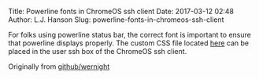 Title: Powerline fonts in ChromeOS ssh client
Date: 2017-03-12 02:48
Author: L.J. Hanson
Slug: powerline-fonts-in-chromeos-ssh-client

For folks using powerline status bar, the correct font is important to ensure that powerline displays properly. The custom CSS file located [here](https://cdn.rawgit.com/wernight/powerline-web-fonts/8040cf32c146c7cd4f776c1484d23dc40685c1bc/PowerlineFonts.css) can be placed in the user ssh box of the ChromeOS ssh client.

Originally from [github/wernight](https://github.com/wernight/powerline-web-fonts)